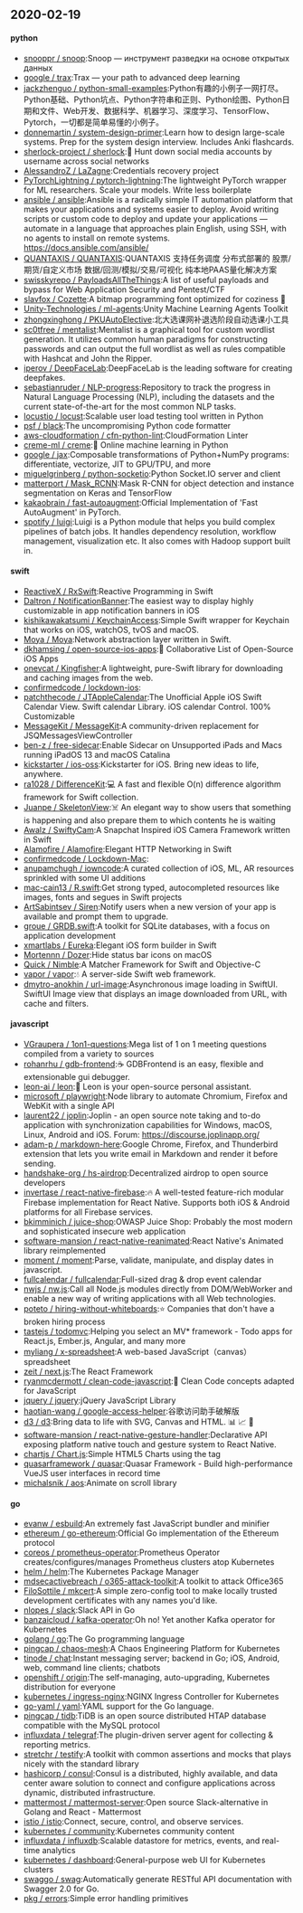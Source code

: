 ## 2020-02-19

#### python
* [snooppr / snoop](https://github.com/snooppr/snoop):Snoop — инструмент разведки на основе открытых данных
* [google / trax](https://github.com/google/trax):Trax — your path to advanced deep learning
* [jackzhenguo / python-small-examples](https://github.com/jackzhenguo/python-small-examples):Python有趣的小例子一网打尽。Python基础、Python坑点、Python字符串和正则、Python绘图、Python日期和文件、Web开发、数据科学、机器学习、深度学习、TensorFlow、Pytorch，一切都是简单易懂的小例子。
* [donnemartin / system-design-primer](https://github.com/donnemartin/system-design-primer):Learn how to design large-scale systems. Prep for the system design interview. Includes Anki flashcards.
* [sherlock-project / sherlock](https://github.com/sherlock-project/sherlock):🔎
Hunt down social media accounts by username across social networks
* [AlessandroZ / LaZagne](https://github.com/AlessandroZ/LaZagne):Credentials recovery project
* [PyTorchLightning / pytorch-lightning](https://github.com/PyTorchLightning/pytorch-lightning):The lightweight PyTorch wrapper for ML researchers. Scale your models. Write less boilerplate
* [ansible / ansible](https://github.com/ansible/ansible):Ansible is a radically simple IT automation platform that makes your applications and systems easier to deploy. Avoid writing scripts or custom code to deploy and update your applications — automate in a language that approaches plain English, using SSH, with no agents to install on remote systems. https://docs.ansible.com/ansible/
* [QUANTAXIS / QUANTAXIS](https://github.com/QUANTAXIS/QUANTAXIS):QUANTAXIS 支持任务调度 分布式部署的 股票/期货/自定义市场 数据/回测/模拟/交易/可视化 纯本地PAAS量化解决方案
* [swisskyrepo / PayloadsAllTheThings](https://github.com/swisskyrepo/PayloadsAllTheThings):A list of useful payloads and bypass for Web Application Security and Pentest/CTF
* [slavfox / Cozette](https://github.com/slavfox/Cozette):A bitmap programming font optimized for coziness
💜
* [Unity-Technologies / ml-agents](https://github.com/Unity-Technologies/ml-agents):Unity Machine Learning Agents Toolkit
* [zhongxinghong / PKUAutoElective](https://github.com/zhongxinghong/PKUAutoElective):北大选课网补退选阶段自动选课小工具
* [sc0tfree / mentalist](https://github.com/sc0tfree/mentalist):Mentalist is a graphical tool for custom wordlist generation. It utilizes common human paradigms for constructing passwords and can output the full wordlist as well as rules compatible with Hashcat and John the Ripper.
* [iperov / DeepFaceLab](https://github.com/iperov/DeepFaceLab):DeepFaceLab is the leading software for creating deepfakes.
* [sebastianruder / NLP-progress](https://github.com/sebastianruder/NLP-progress):Repository to track the progress in Natural Language Processing (NLP), including the datasets and the current state-of-the-art for the most common NLP tasks.
* [locustio / locust](https://github.com/locustio/locust):Scalable user load testing tool written in Python
* [psf / black](https://github.com/psf/black):The uncompromising Python code formatter
* [aws-cloudformation / cfn-python-lint](https://github.com/aws-cloudformation/cfn-python-lint):CloudFormation Linter
* [creme-ml / creme](https://github.com/creme-ml/creme):🍮
Online machine learning in Python
* [google / jax](https://github.com/google/jax):Composable transformations of Python+NumPy programs: differentiate, vectorize, JIT to GPU/TPU, and more
* [miguelgrinberg / python-socketio](https://github.com/miguelgrinberg/python-socketio):Python Socket.IO server and client
* [matterport / Mask_RCNN](https://github.com/matterport/Mask_RCNN):Mask R-CNN for object detection and instance segmentation on Keras and TensorFlow
* [kakaobrain / fast-autoaugment](https://github.com/kakaobrain/fast-autoaugment):Official Implementation of 'Fast AutoAugment' in PyTorch.
* [spotify / luigi](https://github.com/spotify/luigi):Luigi is a Python module that helps you build complex pipelines of batch jobs. It handles dependency resolution, workflow management, visualization etc. It also comes with Hadoop support built in.

#### swift
* [ReactiveX / RxSwift](https://github.com/ReactiveX/RxSwift):Reactive Programming in Swift
* [Daltron / NotificationBanner](https://github.com/Daltron/NotificationBanner):The easiest way to display highly customizable in app notification banners in iOS
* [kishikawakatsumi / KeychainAccess](https://github.com/kishikawakatsumi/KeychainAccess):Simple Swift wrapper for Keychain that works on iOS, watchOS, tvOS and macOS.
* [Moya / Moya](https://github.com/Moya/Moya):Network abstraction layer written in Swift.
* [dkhamsing / open-source-ios-apps](https://github.com/dkhamsing/open-source-ios-apps):📱
Collaborative List of Open-Source iOS Apps
* [onevcat / Kingfisher](https://github.com/onevcat/Kingfisher):A lightweight, pure-Swift library for downloading and caching images from the web.
* [confirmedcode / lockdown-ios](https://github.com/confirmedcode/lockdown-ios):
* [patchthecode / JTAppleCalendar](https://github.com/patchthecode/JTAppleCalendar):The Unofficial Apple iOS Swift Calendar View. Swift calendar Library. iOS calendar Control. 100% Customizable
* [MessageKit / MessageKit](https://github.com/MessageKit/MessageKit):A community-driven replacement for JSQMessagesViewController
* [ben-z / free-sidecar](https://github.com/ben-z/free-sidecar):Enable Sidecar on Unsupported iPads and Macs running iPadOS 13 and macOS Catalina
* [kickstarter / ios-oss](https://github.com/kickstarter/ios-oss):Kickstarter for iOS. Bring new ideas to life, anywhere.
* [ra1028 / DifferenceKit](https://github.com/ra1028/DifferenceKit):💻
A fast and flexible O(n) difference algorithm framework for Swift collection.
* [Juanpe / SkeletonView](https://github.com/Juanpe/SkeletonView):☠️
An elegant way to show users that something is happening and also prepare them to which contents he is waiting
* [Awalz / SwiftyCam](https://github.com/Awalz/SwiftyCam):A Snapchat Inspired iOS Camera Framework written in Swift
* [Alamofire / Alamofire](https://github.com/Alamofire/Alamofire):Elegant HTTP Networking in Swift
* [confirmedcode / Lockdown-Mac](https://github.com/confirmedcode/Lockdown-Mac):
* [anupamchugh / iowncode](https://github.com/anupamchugh/iowncode):A curated collection of iOS, ML, AR resources sprinkled with some UI additions
* [mac-cain13 / R.swift](https://github.com/mac-cain13/R.swift):Get strong typed, autocompleted resources like images, fonts and segues in Swift projects
* [ArtSabintsev / Siren](https://github.com/ArtSabintsev/Siren):Notify users when a new version of your app is available and prompt them to upgrade.
* [groue / GRDB.swift](https://github.com/groue/GRDB.swift):A toolkit for SQLite databases, with a focus on application development
* [xmartlabs / Eureka](https://github.com/xmartlabs/Eureka):Elegant iOS form builder in Swift
* [Mortennn / Dozer](https://github.com/Mortennn/Dozer):Hide status bar icons on macOS
* [Quick / Nimble](https://github.com/Quick/Nimble):A Matcher Framework for Swift and Objective-C
* [vapor / vapor](https://github.com/vapor/vapor):💧
A server-side Swift web framework.
* [dmytro-anokhin / url-image](https://github.com/dmytro-anokhin/url-image):Asynchronous image loading in SwiftUI. SwiftUI Image view that displays an image downloaded from URL, with cache and filters.

#### javascript
* [VGraupera / 1on1-questions](https://github.com/VGraupera/1on1-questions):Mega list of 1 on 1 meeting questions compiled from a variety to sources
* [rohanrhu / gdb-frontend](https://github.com/rohanrhu/gdb-frontend):☕ GDBFrontend is an easy, flexible and extensionable gui debugger.
* [leon-ai / leon](https://github.com/leon-ai/leon):🧠 Leon is your open-source personal assistant.
* [microsoft / playwright](https://github.com/microsoft/playwright):Node library to automate Chromium, Firefox and WebKit with a single API
* [laurent22 / joplin](https://github.com/laurent22/joplin):Joplin - an open source note taking and to-do application with synchronization capabilities for Windows, macOS, Linux, Android and iOS. Forum: https://discourse.joplinapp.org/
* [adam-p / markdown-here](https://github.com/adam-p/markdown-here):Google Chrome, Firefox, and Thunderbird extension that lets you write email in Markdown and render it before sending.
* [handshake-org / hs-airdrop](https://github.com/handshake-org/hs-airdrop):Decentralized airdrop to open source developers
* [invertase / react-native-firebase](https://github.com/invertase/react-native-firebase):🔥
A well-tested feature-rich modular Firebase implementation for React Native. Supports both iOS & Android platforms for all Firebase services.
* [bkimminich / juice-shop](https://github.com/bkimminich/juice-shop):OWASP Juice Shop: Probably the most modern and sophisticated insecure web application
* [software-mansion / react-native-reanimated](https://github.com/software-mansion/react-native-reanimated):React Native's Animated library reimplemented
* [moment / moment](https://github.com/moment/moment):Parse, validate, manipulate, and display dates in javascript.
* [fullcalendar / fullcalendar](https://github.com/fullcalendar/fullcalendar):Full-sized drag & drop event calendar
* [nwjs / nw.js](https://github.com/nwjs/nw.js):Call all Node.js modules directly from DOM/WebWorker and enable a new way of writing applications with all Web technologies.
* [poteto / hiring-without-whiteboards](https://github.com/poteto/hiring-without-whiteboards):⭐️
Companies that don't have a broken hiring process
* [tastejs / todomvc](https://github.com/tastejs/todomvc):Helping you select an MV* framework - Todo apps for React.js, Ember.js, Angular, and many more
* [myliang / x-spreadsheet](https://github.com/myliang/x-spreadsheet):A web-based JavaScript（canvas） spreadsheet
* [zeit / next.js](https://github.com/zeit/next.js):The React Framework
* [ryanmcdermott / clean-code-javascript](https://github.com/ryanmcdermott/clean-code-javascript):🛁
Clean Code concepts adapted for JavaScript
* [jquery / jquery](https://github.com/jquery/jquery):jQuery JavaScript Library
* [haotian-wang / google-access-helper](https://github.com/haotian-wang/google-access-helper):谷歌访问助手破解版
* [d3 / d3](https://github.com/d3/d3):Bring data to life with SVG, Canvas and HTML.
📊
📈
🎉
* [software-mansion / react-native-gesture-handler](https://github.com/software-mansion/react-native-gesture-handler):Declarative API exposing platform native touch and gesture system to React Native.
* [chartjs / Chart.js](https://github.com/chartjs/Chart.js):Simple HTML5 Charts using the <canvas> tag
* [quasarframework / quasar](https://github.com/quasarframework/quasar):Quasar Framework - Build high-performance VueJS user interfaces in record time
* [michalsnik / aos](https://github.com/michalsnik/aos):Animate on scroll library

#### go
* [evanw / esbuild](https://github.com/evanw/esbuild):An extremely fast JavaScript bundler and minifier
* [ethereum / go-ethereum](https://github.com/ethereum/go-ethereum):Official Go implementation of the Ethereum protocol
* [coreos / prometheus-operator](https://github.com/coreos/prometheus-operator):Prometheus Operator creates/configures/manages Prometheus clusters atop Kubernetes
* [helm / helm](https://github.com/helm/helm):The Kubernetes Package Manager
* [mdsecactivebreach / o365-attack-toolkit](https://github.com/mdsecactivebreach/o365-attack-toolkit):A toolkit to attack Office365
* [FiloSottile / mkcert](https://github.com/FiloSottile/mkcert):A simple zero-config tool to make locally trusted development certificates with any names you'd like.
* [nlopes / slack](https://github.com/nlopes/slack):Slack API in Go
* [banzaicloud / kafka-operator](https://github.com/banzaicloud/kafka-operator):Oh no! Yet another Kafka operator for Kubernetes
* [golang / go](https://github.com/golang/go):The Go programming language
* [pingcap / chaos-mesh](https://github.com/pingcap/chaos-mesh):A Chaos Engineering Platform for Kubernetes
* [tinode / chat](https://github.com/tinode/chat):Instant messaging server; backend in Go; iOS, Android, web, command line clients; chatbots
* [openshift / origin](https://github.com/openshift/origin):The self-managing, auto-upgrading, Kubernetes distribution for everyone
* [kubernetes / ingress-nginx](https://github.com/kubernetes/ingress-nginx):NGINX Ingress Controller for Kubernetes
* [go-yaml / yaml](https://github.com/go-yaml/yaml):YAML support for the Go language.
* [pingcap / tidb](https://github.com/pingcap/tidb):TiDB is an open source distributed HTAP database compatible with the MySQL protocol
* [influxdata / telegraf](https://github.com/influxdata/telegraf):The plugin-driven server agent for collecting & reporting metrics.
* [stretchr / testify](https://github.com/stretchr/testify):A toolkit with common assertions and mocks that plays nicely with the standard library
* [hashicorp / consul](https://github.com/hashicorp/consul):Consul is a distributed, highly available, and data center aware solution to connect and configure applications across dynamic, distributed infrastructure.
* [mattermost / mattermost-server](https://github.com/mattermost/mattermost-server):Open source Slack-alternative in Golang and React - Mattermost
* [istio / istio](https://github.com/istio/istio):Connect, secure, control, and observe services.
* [kubernetes / community](https://github.com/kubernetes/community):Kubernetes community content
* [influxdata / influxdb](https://github.com/influxdata/influxdb):Scalable datastore for metrics, events, and real-time analytics
* [kubernetes / dashboard](https://github.com/kubernetes/dashboard):General-purpose web UI for Kubernetes clusters
* [swaggo / swag](https://github.com/swaggo/swag):Automatically generate RESTful API documentation with Swagger 2.0 for Go.
* [pkg / errors](https://github.com/pkg/errors):Simple error handling primitives
